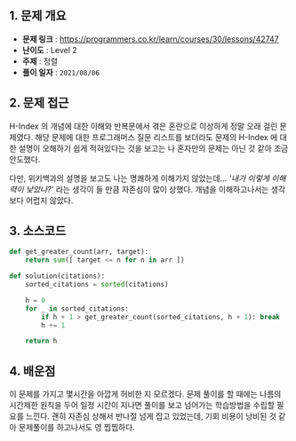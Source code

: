 ## 1. 문제 개요

- **문제 링크** : https://programmers.co.kr/learn/courses/30/lessons/42747
- **난이도** : Level 2
- **주제** : 정렬
- **풀이 일자** : `2021/08/06`

## 2. 문제 접근

H-Index 의 개념에 대한 이해와 반복문에서 겪은 혼란으로 이상하게 정말 오래 걸린 문제였다. 해당 문제에 대한 프로그래머스 질문 리스트를 보더라도 문제의 H-Index 에 대한 설명이 오해하기 쉽게 적혀있다는 것을 보고는 나 혼자만의 문제는 아닌 것 같아 조금 안도했다.

다만, 위키백과의 설명을 보고도 나는 명쾌하게 이해가지 않았는데... _'내가 이렇게 이해력이 낮았나?'_ 라는 생각이 들 만큼 자존심이 많이 상했다. 개념을 이해하고나서는 생각보다 어렵지 않았다.

## 3. 소스코드

```python
def get_greater_count(arr, target):
    return sum([ target <= n for n in arr ])

def solution(citations):
    sorted_citations = sorted(citations)

    h = 0
    for _ in sorted_citations:
        if h + 1 > get_greater_count(sorted_citations, h + 1): break
        h += 1

    return h
```

## 4. 배운점

이 문제를 가지고 몇시간을 아깝게 허비한 지 모르겠다. 문제 풀이를 할 때에는 나름의 시간제한 원칙을 두어 일정 시간이 지나면 풀이를 보고 넘어가는 학습방법을 수립할 필요를 느낀다. 괜히 자존심 상해서 반나절 넘게 잡고 있었는데, 기회 비용이 낭비된 것 같아 문제풀이를 하고나서도 영 찝찝하다.

